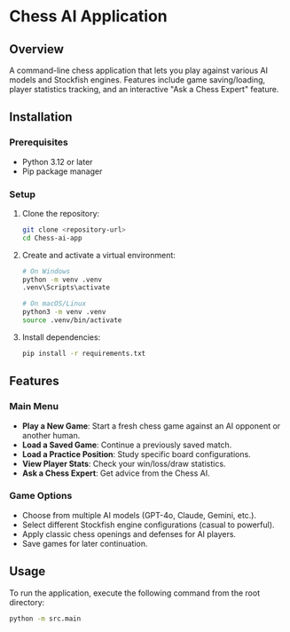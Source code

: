 # Chess AI Application

## Overview

A command-line chess application that lets you play against various AI models and Stockfish engines. Features include game saving/loading, player statistics tracking, and an interactive "Ask a Chess Expert" feature.

## Installation

### Prerequisites

-   Python 3.12 or later
-   Pip package manager

### Setup

1.  Clone the repository:
    ````bash
    git clone <repository-url>
    cd Chess-ai-app
    ````

2.  Create and activate a virtual environment:
    ````bash
    # On Windows
    python -m venv .venv
    .venv\Scripts\activate

    # On macOS/Linux
    python3 -m venv .venv
    source .venv/bin/activate
    ````

3.  Install dependencies:
    ````bash
    pip install -r requirements.txt
    ````

## Features

### Main Menu

-   **Play a New Game**: Start a fresh chess game against an AI opponent or another human.
-   **Load a Saved Game**: Continue a previously saved match.
-   **Load a Practice Position**: Study specific board configurations.
-   **View Player Stats**: Check your win/loss/draw statistics.
-   **Ask a Chess Expert**: Get advice from the Chess AI.

### Game Options

-   Choose from multiple AI models (GPT-4o, Claude, Gemini, etc.).
-   Select different Stockfish engine configurations (casual to powerful).
-   Apply classic chess openings and defenses for AI players.
-   Save games for later continuation.

## Usage

To run the application, execute the following command from the root directory:

````bash
python -m src.main
````

